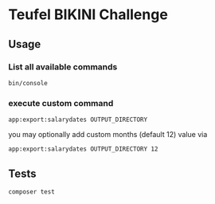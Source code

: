 # Teufel BIKINI Challenge
## Usage

### List all available commands
    bin/console


### execute custom command
    app:export:salarydates OUTPUT_DIRECTORY

you may optionally add custom months (default 12) value via

    app:export:salarydates OUTPUT_DIRECTORY 12


## Tests

    composer test
